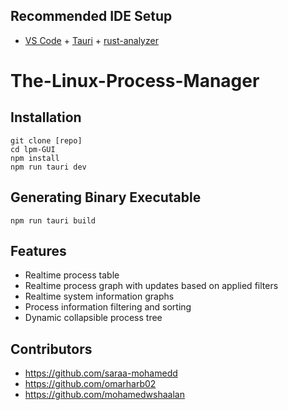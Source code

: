 ## Recommended IDE Setup

- [VS Code](https://code.visualstudio.com/) + [Tauri](https://marketplace.visualstudio.com/items?itemName=tauri-apps.tauri-vscode) + [rust-analyzer](https://marketplace.visualstudio.com/items?itemName=rust-lang.rust-analyzer)

# The-Linux-Process-Manager

## Installation
```
git clone [repo]
cd lpm-GUI
npm install
npm run tauri dev
```
## Generating Binary Executable
```
npm run tauri build
```

## Features
- Realtime process table
- Realtime process graph with updates based on applied filters
- Realtime system information graphs
- Process information filtering and sorting
- Dynamic collapsible process tree

## Contributors
- https://github.com/saraa-mohamedd
- https://github.com/omarharb02
- https://github.com/mohamedwshaalan

